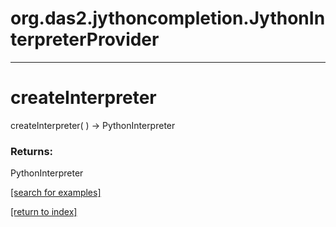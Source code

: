 # org.das2.jythoncompletion.JythonInterpreterProvider



***
<a name="createInterpreter"></a>
# createInterpreter
createInterpreter(  ) &rarr; PythonInterpreter



### Returns:
PythonInterpreter


<a href="https://github.com/autoplot/dev/search?q=createInterpreter&unscoped_q=createInterpreter">[search for examples]</a>

<a href="https://github.com/autoplot/documentation/blob/master/javadoc/index-all.md">[return to index]</a>

